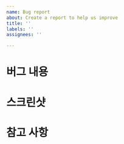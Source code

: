 ```yaml
---
name: Bug report
about: Create a report to help us improve
title: ''
labels: ''
assignees: ''

---
```


# 버그 내용

# 스크린샷

# 참고 사항
